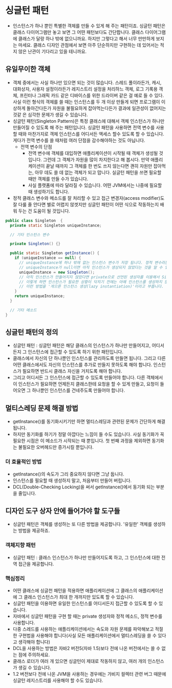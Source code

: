# 싱글턴 패턴
- 인스턴스가 하나 뿐인 특별한 객체를 만들 수 있게 해 주는 패턴이죠. 싱글턴 패턴은 클래스 다이어그램만 놓고 보면 그 어떤 패턴보다도 간단합니다. 클래스 다이어그램에 클래스가 달랑 하나 밖에 없으니까요. 하지만 그렇다고 해서 너무 만만하게 보지는 마세요. 클래스 디자인 관점에서 보면 아주 단순하지만 구현하는 데 있어서는 적지 않은 난관이 기다리고 있을 테니까요.

## 유일무이한 객체
- 객체 중에서는 사실 하나만 있으면 되는 것이 많습니다. 스레드 풀이라든가, 캐시, 대화상자, 사용자 설정이라든가 레지스트리 설정을 처리하느 객체, 로그 기록용 객체, 프린터나 그래픽 카드 같은 디바이스를 위한 드라이버 같은 걸 예로 들 수 있다. 사실 이런 형식의 객체를 쓸 때는 인스턴스를 두 개 이상 만들게 되면 프로그램이 이상하게 돌아간다든가 자원을 불필요하게 잡아먹는다든가 결과에 일관성이 없어지는 것같 은 심각한 문제가 생길 수 있습니다.
- 싱글턴 패턴(Singleton Pattern)은 특정 클래스에 대해서 객체 인스턴스가 하나만 만들어질 수 있도록 해 주는 패턴입니다. 싱글턴 패턴을 사용하면 전역 변수를 사용할 때와 마찬가지로 객체 인스턴스를 어디서든 액세스 할수 있도록 할 수 있습니다. 게다가 전역 변수를 쓸 때처럼 여러 단점을 감수해야하는 것도 아닙니다.
  - 전역 변수의 단점
    - 전역 변수에 객체를 대입하면 애플리케이션이 시작될 때 객체가 생성될 것입니다. 그런데 그 객체가 자원을 많이 차지한다고 해 봅시다. 만약 애플리케이션이 끝날 때까지 그 객체를 한 번도 쓰지 않는다면 괜히 자원만 잡아먹는, 아무 데도 쓸 데 없는 객체가 되고 맙니다. 실글턴 패턴을 쓰면 필요할 때만 객체를 만들 수가 있습니다.
    - 사실 플랫폼에 따라 달라질 수 있습니다. 어떤 JVM에서는 나중에 필요할 때 생성하기도 합니다.
- 정적 클래스 변수와 메소드를 잘 처리할 수 있고 접근 변경자(access modifier)도 잘 다룰 줄 안다면 별로 어렵지 않겟지만 싱글턴 패턴이 어떤 식으로 작동하는지 배워 두는 건 도움이 될 것입니다.

```java
public class Singleton  {
  private static Singleton uniqueInstance;

  // 기타 인스턴스 변수

  private Singleton() {}

  public static Singleton getInstance() {
    if (uniqueInstance == null) {
      // uniqueInstance에 하나 밖에 없는 인스턴스 변수가 저장 됩니다. 정적 변수라는 걸 잊지 마세요.
      // uniqueInstance가 null이면 아직 인스턴스가 생상되지 않았다는 것을 알 수 있습니다.
      uniqueInstance = new Singleton();
      // 아직 인스턴스가 만들어지지 않았다면 private으로 선언된 생성자를 이용해서 Single 객체를 만든 다음 uniqueInstance에 그 객체를 대입합니다.
      // 이렇게 하면 인스턴스가 필요한 상황이 닥치기 전에는 아예 인스턴스를 생성하지 않게 되죠.
      // 이런 방법을 '게으른 인스턴스 생성(lazy instantiation)'이라고 부릅니다.
    }
    return uniqueInstance;
  }

  // 기타 메소드
}
```

## 싱글턴 패턴의 정의
- 싱글턴 패턴 : 싱글턴 패턴은 해당 클래스의 인스턴스가 하나만 만들어지고, 어디서든지 그 인스턴스에 접근할 수 있도록 하기 위한 패턴입니다.
- 클래스에서 자신의 단 하나뿐인 인스턴스를 관리하도록 만들면 됩니다. 그리고 다른 어떤 클래스에서도 자신의 인스턴스를 추가로 만들지 못하도록 해야 합니다. 인스턴스가 필요하면 반드시 클래스 자신을 거치도록 해야 합니다.
- 그리고 어디서든 그 인스턴스에 접근할 수 있도록 만들어야 합니다. 다른 객체에서 이 인스턴스가 필요하면 언제든지 클래스한테 요청을 할 수 있게 만들고, 요청이 들어오면 그 하나뿐인 인스턴스를 건네주도록 만들어야 합니다.

## 멀티스레딩 문제 해결 방법
- getInstance()를 동기화시키기만 하면 멀티스레딩과 관련된 문제가 간단하게 해결됩니다.
- 하지만 동기화를 하기가 정말 아깝다는 느낌이 들 수도 있습니다. 사실 동기화가 꼭 필요한 시점은 이 메소드가 시작되는 때 뿐입니다. 첫 번째 과정을 제외하면 동기화는 불필요한 오버헤드만 증가시킬 뿐입니다.

### 더 효율적인 방법
- getInstance()의 속도가 그리 중요하지 않다면 그냥 둡니다.
- 인스턴스를 필요할 때 생성하지 말고, 처음부터 만들어 버립니다.
- DCL(Double-Checking Locking)을 써서 getInstance()에서 동기화 되는 부분을 줄입니다.

## 디자인 도구 상자 안에 들어가야 할 도구들
- 싱글턴 패턴은 객체를 생성하는 또 다른 방법을 제공합니다. '유일한' 객체를 생성하는 방법을 제공하죠.

### 객체지향 패턴
- 싱글턴 패턴 : 클래스 인스턴스가 하나만 만들어지도록 하고, 그 인스턴스에 대한 전역 접근을 제공합니다.

### 핵심정리
- 어떤 클래스에 싱글천 패턴을 적용하면 애플리케이션에 그 클래스의 애플리케이션에 그 클래스 인스턴스가 최대 한 개까지만 있도록 할 수 있습니다.
- 싱글턴 패턴을 이용하면 유일한 인스턴스를 어디서든지 접근할 수 있도록 할 수 있습니다.
- 자바에서 싱글턴 패턴을 구현 할 때는 private 생성자와 정적 메소드, 정적 변수를 사용합니다.
- 다중 스레드를 사용하는 애플리케이션에서는 속도와 자원 문제를 파악해보고 적절한 구현법을 사용해야 합니다(사실 모든 애플리케이션에서 멀티스레딩을 쓸 수 있다고 생각해야 합니다)
- DCL을 사용하는 방법은 자바2 버전5(자바 1.5)보다 전에 나온 버전에서는 쓸 수 없는 점에 주의하세요.
- 클래스 로더가 여러 개 있으면 싱글턴이 제대로 작동하지 않고, 여러 개의 인스턴스가 생길 수 있습니다.
- 1.2 버전보다 전에 나온 JVM을 사용하는 경우에는 가비지 컬렉터 관련 버그 때문에 싱글턴 레지스트리를 사용해야 할 수도 있습니다.